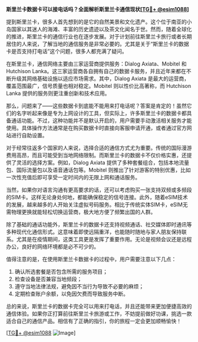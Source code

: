 **斯里兰卡数据卡可以接电话吗？全面解析斯里兰卡通信现状[[TG💪+ @esim1088](https://t.me/s/esim1088)]**

提到斯里兰卡，很多人首先想到的是它的自然美景和文化遗产。这个位于南亚的小岛国家以其迷人的海滩、丰富的历史遗迹以及茶文化闻名于世。然而，随着全球化的推进，斯里兰卡的通信行业也在逐步发展。对于计划前往斯里兰卡旅行或者长期居住的人来说，了解当地的通信服务是非常必要的。尤其是关于“斯里兰卡的数据卡是否支持打电话”这个问题，很多人都充满了疑问。

在斯里兰卡，通信网络主要由三家运营商提供服务：Dialog Axiata、Mobitel 和 Hutchison Lanka。这三家运营商各自拥有自己的数据卡服务，并且近年来都在不断升级其网络基础设施以适应市场需求。其中，Dialog Axiata 是最大的运营商，覆盖范围最广，信号质量也相对稳定。Mobitel 则以性价比高著称，而 Hutchison Lanka 提供的服务则更注重创新和技术应用。

那么，问题来了——这些数据卡到底能不能用来打电话呢？答案是肯定的！虽然它们的名字听起来像是专为上网设计的工具，但实际上，许多斯里兰卡的数据卡都具备通话功能。不过，这种功能并不是默认开启的，用户需要手动激活相关服务才能使用。具体操作方法通常是在购买数据卡时直接向客服申请开通，或者通过官方网站进行自助设置。

对于经常往返多个国家的人来说，选择合适的通信方式尤为重要。传统的国际漫游费用高昂，而且可能受到当地网络限制。而斯里兰卡的数据卡不仅价格实惠，还提供了灵活的选择方案。例如，Dialog Axiata 提供了多种套餐组合，包括本地流量包、国际流量包以及语音通话包等。Mobitel 则推出了针对游客的特别优惠，比如一次性充值后即可享受一定时间内的无限上网和通话服务。

当然，如果你对语言沟通有更高要求的话，还可以考虑购买一张支持双频或多频段的SIM卡。这样无论身处何地，都能确保稳定的信号连接。此外，随着eSIM技术的发展，越来越多的人开始关注虚拟号码服务。相比于传统实体SIM卡，eSIM无需物理更换就能轻松切换运营商，极大地方便了频繁出国的人群。

除了基础的通话功能外，斯里兰卡的数据卡还支持视频通话、社交媒体即时通讯等多种现代化通信形式。这意味着即使远隔重洋，也能随时随地与家人朋友保持联系。尤其是在疫情期间，这类工具更是发挥了重要作用。无论是视频会议还是远程办公，良好的网络环境都是必不可少的。

值得注意的是，在使用斯里兰卡数据卡的过程中，用户需要注意以下几点：
1. 确认所选套餐是否包含所需的服务项目；
2. 检查设备是否兼容当地频段；
3. 遵守当地法律法规，避免因不当行为导致不必要的麻烦；
4. 定期检查账户余额，以免因欠费而导致服务中断。

总的来说，斯里兰卡的数据卡完全可以用来打电话，并且还能带来更加便捷高效的通信体验。如果你正打算前往斯里兰卡旅游或工作，不妨提前做好功课，挑选一款适合自己的通信产品。相信有了正确的指引，你的旅程一定会更加顺畅愉快！

[[TG💪+ @esim1088](https://t.me/s/esim1088) ![Image](https://i.postimg.cc/4NQfJmqS/Snipaste-2025-05-13-00-14-12.png)]